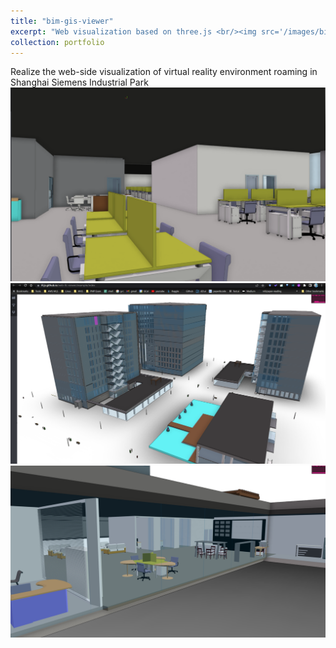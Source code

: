```yaml
---
title: "bim-gis-viewer"
excerpt: "Web visualization based on three.js <br/><img src='/images/bim-ifc 3.png'>"
collection: portfolio
---
```


Realize the web-side visualization of virtual reality environment roaming in Shanghai Siemens Industrial Park
<br/><img src='/images/bim-ifc 1.png'><br/><img src='/images/bim-ifc 2.png'><br/><img src='/images/bim-ifc 3.png'> 
